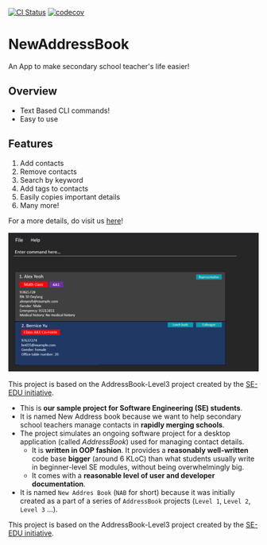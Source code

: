 [![CI Status](https://github.com/AY2122S1-CS2103-T16-3/tp/workflows/Java%20CI/badge.svg)](https://github.com/AY2122S1-CS2103-T16-3/tp/actions)
[![codecov](https://codecov.io/gh/AY2122S1-CS2103-T16-3/tp/branch/master/graph/badge.svg?token=SJLP7B39HS)](https://codecov.io/gh/AY2122S1-CS2103-T16-3/tp)

# NewAddressBook

An App to make secondary school teacher's life easier!

## Overview
* Text Based CLI commands!
* Easy to use

## Features

1. Add contacts
2. Remove contacts
3. Search by keyword
4. Add tags to contacts
5. Easily copies important details
6. Many more!

For a more details, do visit us [here](https://ay2122s1-cs2103-t16-3.github.io/tp/UserGuide.html#quick-start)!

![Ui](docs/images/Ui.png)

This project is based on the AddressBook-Level3 project created by the [SE-EDU initiative](https://se-education.org).

* This is **our sample project for Software Engineering (SE) students**.<br>
* It is named New Address book because we want to help secondary school teachers manage contacts in **rapidly merging schools**.
* The project simulates an ongoing software project for a desktop application (called _AddressBook_) used for managing contact details.
  * It is **written in OOP fashion**. It provides a **reasonably well-written** code base **bigger** (around 6 KLoC) than what students usually write in beginner-level SE modules, without being overwhelmingly big.
  * It comes with a **reasonable level of user and developer documentation**.
* It is named `New Addres Book` (`NAB` for short) because it was initially created as a part of a series of `AddressBook` projects (`Level 1`, `Level 2`, `Level 3` ...).

This project is based on the AddressBook-Level3 project created by the [SE-EDU initiative](https://se-education.org).
